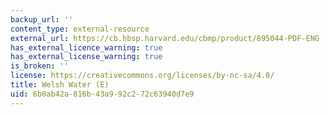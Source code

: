 ```yaml
---
backup_url: ''
content_type: external-resource
external_url: https://cb.hbsp.harvard.edu/cbmp/product/895044-PDF-ENG
has_external_licence_warning: true
has_external_license_warning: true
is_broken: ''
license: https://creativecommons.org/licenses/by-nc-sa/4.0/
title: Welsh Water (E)
uid: 6b0ab42a-816b-43a9-92c2-72c63940d7e9
---
```

